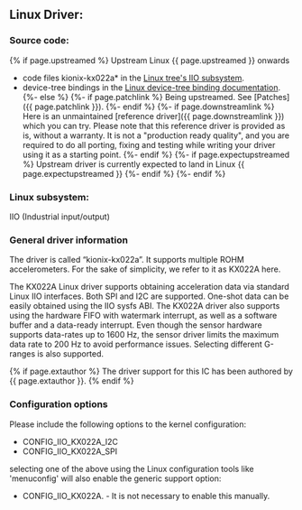 ## Linux Driver:

### Source code:
{% if page.upstreamed %}
Upstream Linux {{ page.upstreamed }} onwards
- code files kionix-kx022a* in the [Linux tree's IIO subsystem](https://git.kernel.org/pub/scm/linux/kernel/git/torvalds/linux.git/tree/drivers/iio/accel).
- device-tree bindings in the [Linux device-tree binding documentation](https://git.kernel.org/pub/scm/linux/kernel/git/torvalds/linux.git/tree/Documentation/devicetree/bindings/iio/accel/kionix,kx022a.yaml).
{%- else %}
{%- if page.patchlink %}
Being upstreamed. See [Patches]({{ page.patchlink }}).
{%- endif %}
{%- if page.downstreamlink %}
Here is an unmaintained [reference driver]({{ page.downstreamlink }}) which you can try. Please note that this reference driver is provided as is, without a warranty. It is not a "production ready quality", and you are required to do all porting, fixing and testing while writing your driver using it as a starting point.
{%- endif %}
{%- if page.expectupstreamed %}
Upstream driver is currently expected to land in Linux {{ page.expectupstreamed }}
{%- endif %}
{%- endif %}


### Linux subsystem:
IIO (Industrial input/output) 

### General driver information

The driver is called “kionix-kx022a”. It supports multiple ROHM accelerometers. For the sake of simplicity, we refer to it as KX022A here.


The KX022A Linux driver supports obtaining acceleration data via standard Linux IIO interfaces. Both SPI and I2C are supported. One-shot data can be easily obtained using the IIO sysfs ABI. The KX022A driver also supports using the hardware FIFO with watermark interrupt, as well as a software buffer and a data-ready interrupt. Even though the sensor hardware supports data-rates up to 1600 Hz, the sensor driver limits the maximum data rate to 200 Hz to avoid performance issues. Selecting different G-ranges is also supported.

<!-- TODO: Split this include to kx022a_info.md, extauthor.md and kconfig.md -->
{% if page.extauthor %}
  The driver support for this IC has been authored by {{ page.extauthor }}.
{% endif %}

### Configuration options
Please include the following options to the kernel configuration:
- CONFIG_IIO_KX022A_I2C
- CONFIG_IIO_KX022A_SPI

selecting one of the above using the Linux configuration tools like 'menuconfig' will also enable the generic support option:
- CONFIG_IIO_KX022A. - It is not necessary to enable this manually.

